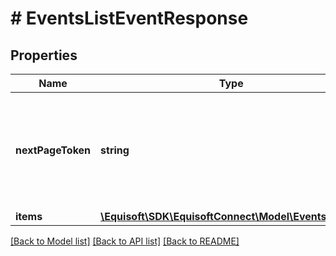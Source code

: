 # # EventsListEventResponse

## Properties

Name | Type | Description | Notes
------------ | ------------- | ------------- | -------------
**nextPageToken** | **string** | Opaque token used to get the next page of the result. Omitted if no more results. | [optional]
**items** | [**\Equisoft\SDK\EquisoftConnect\Model\EventsEvent[]**](EventsEvent.md) |  |

[[Back to Model list]](../../README.md#models) [[Back to API list]](../../README.md#endpoints) [[Back to README]](../../README.md)
